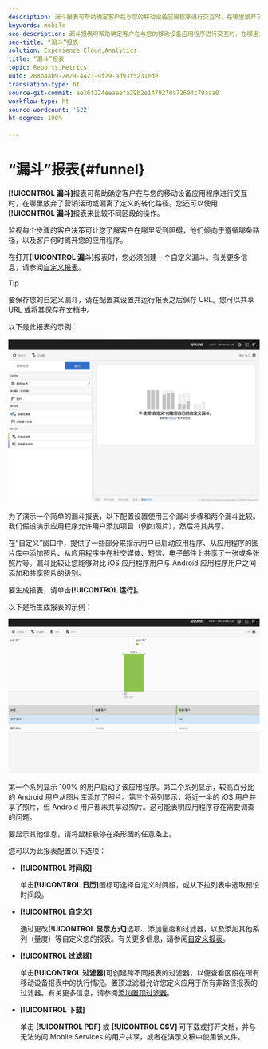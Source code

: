 ```yaml
---
description: 漏斗报表可帮助确定客户在与您的移动设备应用程序进行交互时，在哪里放弃了营销活动或偏离了定义的转化路径。您还可以使用漏斗报表来比较不同区段的操作。
keywords: mobile
seo-description: 漏斗报表可帮助确定客户在与您的移动设备应用程序进行交互时，在哪里放弃了营销活动或偏离了定义的转化路径。您还可以使用漏斗报表来比较不同区段的操作。
seo-title: “漏斗”报表
solution: Experience Cloud,Analytics
title: “漏斗”报表
topic: Reports,Metrics
uuid: 268b4ab9-2e29-4423-9f79-ad93f5231ede
translation-type: ht
source-git-commit: ae16f224eeaeefa29b2e1479270a72694c79aaa0
workflow-type: ht
source-wordcount: '522'
ht-degree: 100%

---
```



# “漏斗”报表{#funnel}

**[!UICONTROL 漏斗]**&#x200B;报表可帮助确定客户在与您的移动设备应用程序进行交互时，在哪里放弃了营销活动或偏离了定义的转化路径。您还可以使用&#x200B;**[!UICONTROL 漏斗]**&#x200B;报表来比较不同区段的操作。

监视每个步骤的客户决策可让您了解客户在哪里受到阻碍，他们倾向于遵循哪条路径，以及客户何时离开您的应用程序。

在打开&#x200B;**[!UICONTROL 漏斗]**&#x200B;报表时，您必须创建一个自定义漏斗。有关更多信息，请参阅[自定义报表](/help/using/usage/reports-customize/reports-customize.md)。

>[!TIP]
>
>要保存您的自定义漏斗，请在配置其设置并运行报表之后保存 URL。您可以共享 URL 或将其保存在文档中。

以下是此报表的示例：

![](assets/funnel_create.png)

为了演示一个简单的漏斗报表，以下配置设置使用三个漏斗步骤和两个漏斗比较。我们假设演示应用程序允许用户添加项目（例如照片），然后将其共享。

在“自定义”窗口中，提供了一些部分来指示用户已启动应用程序、从应用程序的图片库中添加照片、从应用程序中在社交媒体、短信、电子邮件上共享了一张或多张照片等。漏斗比较让您能够对比 iOS 应用程序用户与 Android 应用程序用户之间添加和共享照片的级别。

要生成报表，请单击&#x200B;**[!UICONTROL 运行]**。

以下是所生成报表的示例：

![](assets/funnel.png)

第一个系列显示 100% 的用户启动了该应用程序。第二个系列显示，较高百分比的 Android 用户从图片库添加了照片。第三个系列显示，将近一半的 iOS 用户共享了照片，但 Android 用户都未共享过照片。这可能表明应用程序存在需要调查的问题。

要显示其他信息，请将鼠标悬停在条形图的任意条上。

您可以为此报表配置以下选项：

* **[!UICONTROL 时间段]**

   单击&#x200B;**[!UICONTROL 日历]**&#x200B;图标可选择自定义时间段，或从下拉列表中选取预设时间段。
* **[!UICONTROL 自定义]**

   通过更改&#x200B;**[!UICONTROL 显示方式]**&#x200B;选项、添加量度和过滤器，以及添加其他系列（量度）等自定义您的报表。有关更多信息，请参阅[自定义报表](/help/using/usage/reports-customize/reports-customize.md)。
* **[!UICONTROL 过滤器]**

   单击&#x200B;**[!UICONTROL 过滤器]**&#x200B;可创建跨不同报表的过滤器，以便查看区段在所有移动设备报表中的执行情况。置顶过滤器允许您定义应用于所有非路径报表的过滤器。有关更多信息，请参阅[添加置顶过滤器](/help/using/usage/reports-customize/t-sticky-filter.md)。
* **[!UICONTROL 下载]**

   单击 **[!UICONTROL PDF]** 或 **[!UICONTROL CSV]** 可下载或打开文档，并与无法访问 Mobile Services 的用户共享，或者在演示文稿中使用该文件。